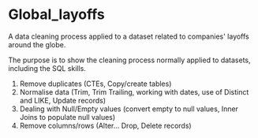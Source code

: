 # Global_layoffs
A data cleaning process applied to a dataset related to companies' layoffs around the globe.

The purpose is to show the cleaning process normally applied to datasets, including the SQL skills.

1. Remove duplicates (CTEs, Copy/create tables)
2. Normalise data (Trim, Trim Trailing, working with dates, use of Distinct and LIKE, Update records)
3. Dealing with Null/Empty values (convert empty to null values, Inner Joins to populate null values)
4. Remove columns/rows (Alter... Drop, Delete records)
